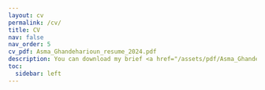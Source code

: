 ```yaml
---
layout: cv
permalink: /cv/
title: CV
nav: false
nav_order: 5
cv_pdf: Asma_Ghandeharioun_resume_2024.pdf
description: You can download my brief <a href="/assets/pdf/Asma_Ghandeharioun_resume_2024.pdf">resume here</a>, or a more detailed <a href="/assets/pdf/Asma_Ghandeharioun_cv_2024.pdf">CV here</a>.
toc:
  sidebar: left
---
```

